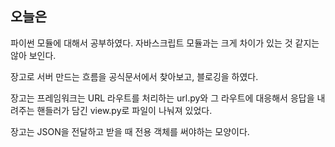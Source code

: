 ## 오늘은

파이썬 모듈에 대해서 공부하였다. 자바스크립트 모듈과는 크게 차이가 있는 것 같지는 않아 보인다.

장고로 서버 만드는 흐름을 공식문서에서 찾아보고, 블로깅을 하였다.

장고는 프레임워크는 URL 라우트를 처리하는 url.py와 그 라우트에 대응해서 응답을 내려주는 핸들러가 담긴 view.py로 파일이 나눠져 있었다.

장고는 JSON을 전달하고 받을 때 전용 객체를 써야하는 모양이다.

